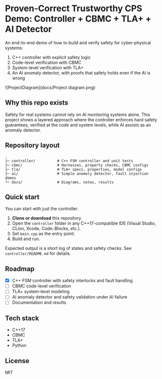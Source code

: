 # Proven-Correct Trustworthy CPS Demo: Controller + CBMC + TLA+ + AI Detector

An end-to-end demo of how to build and verify safety for cyber-physical systems:
1. C++ controller with explicit safety logic
2. Code-level verification with CBMC
3. System-level verification with TLA+
4. An AI anomaly detector, with proofs that safety holds even if the AI is wrong

![ProjectDiagram](docs/Project diagram.png)

## Why this repo exists
Safety for real systems cannot rely on AI monitoring systems alone. This project shows a layered approach where the controller enforces hard safety guarantees, verified at the code and system levels, while AI assists as an anomaly detector.

## Repository layout
```
.
├─ controller/          # C++ FSM controller and unit tests
├─ cbmc/                # Harnesses, property checks, CBMC configs
├─ tla/                 # TLA+ specs, properties, model configs
├─ ai/                  # Simple anomaly detector, fault injection demos
└─ docs/                # Diagrams, notes, results
```

## Quick start
You can start with just the controller.

1. **Clone or download** this repository.
2. Open the `controller` folder in any C++17-compatible IDE (Visual Studio, CLion, Xcode, Code::Blocks, etc.).
3. Set `main.cpp` as the entry point.
4. Build and run.

Expected output is a short log of states and safety checks. See `controller/README.md` for details.

## Roadmap
- [x] C++ FSM controller with safety interlocks and fault handling
- [ ] CBMC code-level verification
- [ ] TLA+ system-level modeling
- [ ] AI anomaly detector and safety validation under AI failure
- [ ] Documentation and results

## Tech stack
- C++17
- CBMC
- TLA+
- Python

## License
MIT
